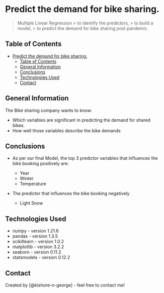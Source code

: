 # Predict the demand for bike sharing.

> Multiple Linear Regression
    > to identify the predictors,
    > to build a model,
    > to predict the demand for bike sharing post pandemic.

## Table of Contents
- [Predict the demand for bike sharing.](#predict-the-demand-for-bike-sharing)
  - [Table of Contents](#table-of-contents)
  - [General Information](#general-information)
  - [Conclusions](#conclusions)
  - [Technologies Used](#technologies-used)
  - [Contact](#contact)


## General Information

The Bike sharing company wants to know:
- Which variables are significant in predicting the demand for shared bikes.
- How well those variables describe the bike demands


## Conclusions
- As per our final Model, the top 3 predictor variables that influences the bike booking positively are:
  - Year
  - Winter
  - Temperature

- The predictor that influences the bike booking negatively
  - Light Snow

<!-- You don't have to answer all the questions - just the ones relevant to your project. -->


## Technologies Used
- numpy - version 1.21.6
- pandas - version 1.3.5
- scikitlearn - version 1.0.2
- matplotlib - version 3.2.2
- seaborn - version 0.11.2
- statsmodels - version 0.12.2

<!-- As the libraries versions keep on changing, it is recommended to mention the version of library used in this project -->


## Contact
Created by [@kishore-n-george] - feel free to contact me!
